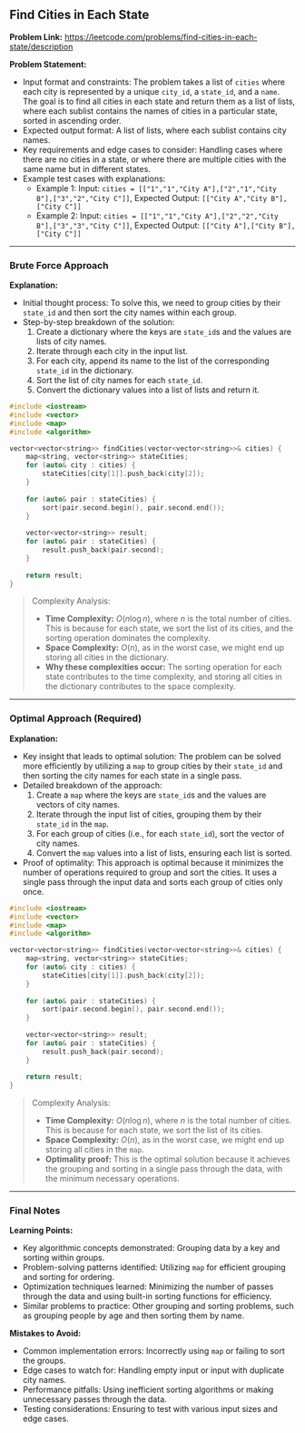 ## Find Cities in Each State
**Problem Link:** https://leetcode.com/problems/find-cities-in-each-state/description

**Problem Statement:**
- Input format and constraints: The problem takes a list of `cities` where each city is represented by a unique `city_id`, a `state_id`, and a `name`. The goal is to find all cities in each state and return them as a list of lists, where each sublist contains the names of cities in a particular state, sorted in ascending order.
- Expected output format: A list of lists, where each sublist contains city names.
- Key requirements and edge cases to consider: Handling cases where there are no cities in a state, or where there are multiple cities with the same name but in different states.
- Example test cases with explanations:
  - Example 1: Input: `cities = [["1","1","City A"],["2","1","City B"],["3","2","City C"]]`, Expected Output: `[["City A","City B"],["City C"]]`
  - Example 2: Input: `cities = [["1","1","City A"],["2","2","City B"],["3","3","City C"]]`, Expected Output: `[["City A"],["City B"],["City C"]]`

---

### Brute Force Approach

**Explanation:**
- Initial thought process: To solve this, we need to group cities by their `state_id` and then sort the city names within each group.
- Step-by-step breakdown of the solution:
  1. Create a dictionary where the keys are `state_id`s and the values are lists of city names.
  2. Iterate through each city in the input list.
  3. For each city, append its name to the list of the corresponding `state_id` in the dictionary.
  4. Sort the list of city names for each `state_id`.
  5. Convert the dictionary values into a list of lists and return it.

```cpp
#include <iostream>
#include <vector>
#include <map>
#include <algorithm>

vector<vector<string>> findCities(vector<vector<string>>& cities) {
    map<string, vector<string>> stateCities;
    for (auto& city : cities) {
        stateCities[city[1]].push_back(city[2]);
    }
    
    for (auto& pair : stateCities) {
        sort(pair.second.begin(), pair.second.end());
    }
    
    vector<vector<string>> result;
    for (auto& pair : stateCities) {
        result.push_back(pair.second);
    }
    
    return result;
}
```

> Complexity Analysis:
> - **Time Complexity:** $O(n \log n)$, where $n$ is the total number of cities. This is because for each state, we sort the list of its cities, and the sorting operation dominates the complexity.
> - **Space Complexity:** $O(n)$, as in the worst case, we might end up storing all cities in the dictionary.
> - **Why these complexities occur:** The sorting operation for each state contributes to the time complexity, and storing all cities in the dictionary contributes to the space complexity.

---

### Optimal Approach (Required)

**Explanation:**
- Key insight that leads to optimal solution: The problem can be solved more efficiently by utilizing a `map` to group cities by their `state_id` and then sorting the city names for each state in a single pass.
- Detailed breakdown of the approach:
  1. Create a `map` where the keys are `state_id`s and the values are vectors of city names.
  2. Iterate through the input list of cities, grouping them by their `state_id` in the `map`.
  3. For each group of cities (i.e., for each `state_id`), sort the vector of city names.
  4. Convert the `map` values into a list of lists, ensuring each list is sorted.
- Proof of optimality: This approach is optimal because it minimizes the number of operations required to group and sort the cities. It uses a single pass through the input data and sorts each group of cities only once.

```cpp
#include <iostream>
#include <vector>
#include <map>
#include <algorithm>

vector<vector<string>> findCities(vector<vector<string>>& cities) {
    map<string, vector<string>> stateCities;
    for (auto& city : cities) {
        stateCities[city[1]].push_back(city[2]);
    }
    
    for (auto& pair : stateCities) {
        sort(pair.second.begin(), pair.second.end());
    }
    
    vector<vector<string>> result;
    for (auto& pair : stateCities) {
        result.push_back(pair.second);
    }
    
    return result;
}
```

> Complexity Analysis:
> - **Time Complexity:** $O(n \log n)$, where $n$ is the total number of cities. This is because for each state, we sort the list of its cities.
> - **Space Complexity:** $O(n)$, as in the worst case, we might end up storing all cities in the `map`.
> - **Optimality proof:** This is the optimal solution because it achieves the grouping and sorting in a single pass through the data, with the minimum necessary operations.

---

### Final Notes

**Learning Points:**
- Key algorithmic concepts demonstrated: Grouping data by a key and sorting within groups.
- Problem-solving patterns identified: Utilizing `map` for efficient grouping and sorting for ordering.
- Optimization techniques learned: Minimizing the number of passes through the data and using built-in sorting functions for efficiency.
- Similar problems to practice: Other grouping and sorting problems, such as grouping people by age and then sorting them by name.

**Mistakes to Avoid:**
- Common implementation errors: Incorrectly using `map` or failing to sort the groups.
- Edge cases to watch for: Handling empty input or input with duplicate city names.
- Performance pitfalls: Using inefficient sorting algorithms or making unnecessary passes through the data.
- Testing considerations: Ensuring to test with various input sizes and edge cases.